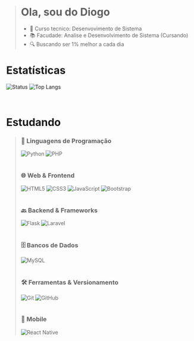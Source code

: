 ># Ola, sou do Diogo
> - 📜 Curso tecnico: Desenvovimento de Sistema
> - 📚 Facudade: Analise e Desenvolvimento de Sistema (Cursando)
> - 🔍 Buscando ser 1% melhor a cada dia

# Estatísticas
![Status](https://github-readme-stats.vercel.app/api?username=Diogo-Oliveira02&show_icons=true&theme=holi&count_private=true&custom_title=Status)
![Top Langs](https://github-readme-stats.vercel.app/api/top-langs/?username=Diogo-Oliveira02&theme=holi&layout=normal&custom_title=)

<br>

# Estudando

>### 🚀 Linguagens de Programação
>![Python](https://img.shields.io/badge/Python-3776AB?style=for-the-badge&logo=python&logoColor=white)
>![PHP](https://img.shields.io/badge/PHP-777BB4?style=for-the-badge&logo=php&logoColor=white)
><br>
><br>
>### 🌐 Web & Frontend
>![HTML5](https://img.shields.io/badge/HTML5-E34F26?style=for-the-badge&logo=html5&logoColor=white)
>![CSS3](https://img.shields.io/badge/CSS3-1572B6?style=for-the-badge&logo=css3&logoColor=white)
>![JavaScript](https://img.shields.io/badge/JavaScript-F7DF1E?style=for-the-badge&logo=javascript&logoColor=black)
>![Bootstrap](https://img.shields.io/badge/Bootstrap-7952B3?style=for-the-badge&logo=bootstrap&logoColor=white)
><br>
><br>
>### 🔙 Backend & Frameworks 
>![Flask](https://img.shields.io/badge/Flask-000000?style=for-the-badge&logo=flask&logoColor=white)
>![Laravel](https://img.shields.io/badge/Laravel-FF2D20?style=for-the-badge&logo=laravel&logoColor=white)
><br>
><br>
>### 🗄️ Bancos de Dados
>![MySQL](https://img.shields.io/badge/MySQL-4479A1?style=for-the-badge&logo=mysql&logoColor=white)
><br>
><br>
>### 🛠️ Ferramentas & Versionamento
>![Git](https://img.shields.io/badge/Git-F05032?style=for-the-badge&logo=git&logoColor=white)
>![GitHub](https://img.shields.io/badge/GitHub-181717?style=for-the-badge&logo=github&logoColor=white)
><br>
><br>
>### 📱 Mobile
>![React Native](https://img.shields.io/badge/React%20Native-20232A?style=for-the-badge&logo=react&logoColor=61DAFB)
